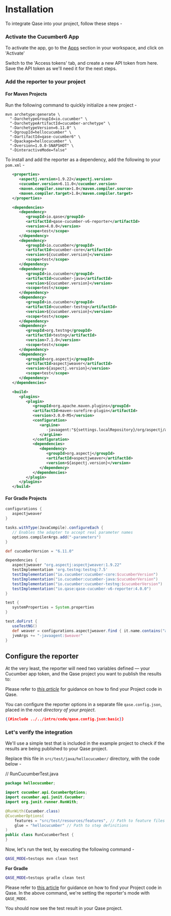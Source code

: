 # Installation

To integrate Qase into your project, follow these steps -

### Activate the Cucumber6 App
To activate the app, go to the [Apps](https://app.qase.io/apps?app=cucumber6-reporter) section in your workspace, and click on 'Activate'

Switch to the 'Access tokens' tab, and create a new API token from here. Save the API token as we'll need it for the next steps.

### Add the reporter to your project

#### For Maven Projects

Run the following command to quickly initialize a new project -

``` 
mvn archetype:generate \
  "-DarchetypeGroupId=io.cucumber" \
  "-DarchetypeArtifactId=cucumber-archetype" \
  "-DarchetypeVersion=6.11.0" \
  "-DgroupId=hellocucumber" \
  "-DartifactId=qase-cucumber6" \
  "-Dpackage=hellocucumber" \
  "-Dversion=1.0.0-SNAPSHOT" \
  "-DinteractiveMode=false"
```

To install and add the reporter as a dependency, add the following to your `pom.xml` -

```xml 
   <properties>
      <aspectj.version>1.9.22</aspectj.version>
      <cucumber.version>6.11.0</cucumber.version>
      <maven.compiler.source>1.8</maven.compiler.source>
      <maven.compiler.target>1.8</maven.compiler.target>
   </properties>

   <dependencies>
      <dependency>
         <groupId>io.qase</groupId>
         <artifactId>qase-cucumber-v6-reporter</artifactId>
         <version>4.0.0</version>
         <scope>test</scope>
      </dependency>
      <dependency>
         <groupId>io.cucumber</groupId>
         <artifactId>cucumber-core</artifactId>
         <version>${cucumber.version}</version>
         <scope>test</scope>
      </dependency>
      <dependency>
         <groupId>io.cucumber</groupId>
         <artifactId>cucumber-java</artifactId>
         <version>${cucumber.version}</version>
         <scope>test</scope>
      </dependency>
      <dependency>
         <groupId>io.cucumber</groupId>
         <artifactId>cucumber-testng</artifactId>
         <version>${cucumber.version}</version>
         <scope>test</scope>
      </dependency>
      <dependency>
         <groupId>org.testng</groupId>
         <artifactId>testng</artifactId>
         <version>7.1.0</version>
         <scope>test</scope>
      </dependency>
      <dependency>
         <groupId>org.aspectj</groupId>
         <artifactId>aspectjweaver</artifactId>
         <version>${aspectj.version}</version>
         <scope>test</scope>
      </dependency>
   </dependencies>

   <build>
      <plugins>
         <plugin>
            <groupId>org.apache.maven.plugins</groupId>
            <artifactId>maven-surefire-plugin</artifactId>
            <version>3.0.0-M5</version>
            <configuration>
               <argLine>
                  -javaagent:"${settings.localRepository}/org/aspectj/aspectjweaver/${aspectj.version}/aspectjweaver-${aspectj.version}.jar"
               </argLine>
            </configuration>
            <dependencies>
               <dependency>
                  <groupId>org.aspectj</groupId>
                  <artifactId>aspectjweaver</artifactId>
                  <version>${aspectj.version}</version>
               </dependency>
            </dependencies>
         </plugin>
      </plugins>
   </build>
```


#### For Gradle Projects

```groovy
configurations {
   aspectjweaver
}

tasks.withType(JavaCompile).configureEach {
   // Enables the adapter to accept real parameter names
   options.compilerArgs.add("-parameters")
}

def cucumberVersion = "6.11.0"

dependencies {
   aspectjweaver "org.aspectj:aspectjweaver:1.9.22"
   testImplementation 'org.testng:testng:7.5'
   testImplementation("io.cucumber:cucumber-core:$cucumberVersion")
   testImplementation("io.cucumber:cucumber-java:$cucumberVersion")
   testImplementation("io.cucumber:cucumber-testng:$cucumberVersion")
   testImplementation("io.qase:qase-cucumber-v6-reporter:4.0.0")
}

test {
   systemProperties = System.properties
}

test.doFirst {
   useTestNG()
   def weaver = configurations.aspectjweaver.find { it.name.contains("aspectjweaver") }
   jvmArgs += "-javaagent:$weaver"
}
```

## Configure the reporter
At the very least, the reporter will need two variables defined — your Cucumber app token, and the Qase project you want to publish the results to:

Please refer to [*this article*](https://help.qase.io/en/articles/9787250-how-do-i-find-my-project-code) for guidance on how to find your Project code in Qase.

You can configure the reporter options in a separate file `qase.config.json`, placed in the *root directory of your project*.
```json
{{#include ../../intro/code/qase.config.json:basic}} 
```


### Let's verify the integration

We'll use a simple test that is included in the example project to check if the results are being published to your Qase project.

Replace this file in `src/test/java/hellocucumber/` directory, with the code below -

// RunCucumberTest.java   
```java 
package hellocucumber;

import cucumber.api.CucumberOptions;
import cucumber.api.junit.Cucumber;
import org.junit.runner.RunWith;

@RunWith(Cucumber.class)
@CucumberOptions(
    features = "src/test/resources/features", // Path to feature files
    glue = "hellocucumber" // Path to step definitions
)
public class RunCucumberTest {
}
```

Now, let's run the test, by executing the following command -

``` bash
QASE_MODE=testops mvn clean test
```

**For Gradle**
``` bash
QASE_MODE=testops gradle clean test
```

Please refer to [this article](https://help.qase.io/en/articles/9787250-how-do-i-find-my-project-code) for guidance on how to find your Project code in Qase. In the above command, we're setting the reporter's mode with `QASE_MODE`.

You should now see the test result in your Qase project.
